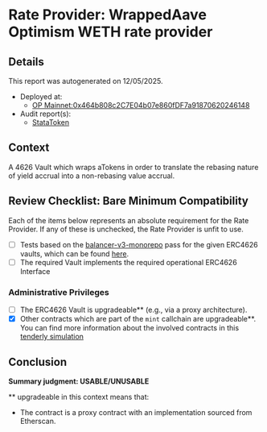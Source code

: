 
# Rate Provider: WrappedAave Optimism WETH rate provider

## Details
This report was autogenerated on 12/05/2025.

- Deployed at:
    - [OP Mainnet:0x464b808c2C7E04b07e860fDF7a91870620246148](https://optimistic.etherscan.io/address/0x464b808c2C7E04b07e860fDF7a91870620246148)
- Audit report(s):
    - [StataToken](https://github.com/bgd-labs/aave-v3-origin/blob/main/audits/2024-12-05_MixBytes_AaveStataToken(watoken)SecurityAuditReport.pdf)

## Context
A 4626 Vault which wraps aTokens in order to translate the rebasing nature of yield accrual into a non-rebasing value accrual.

## Review Checklist: Bare Minimum Compatibility
Each of the items below represents an absolute requirement for the Rate Provider. If any of these is unchecked, the Rate Provider is unfit to use.

- [ ] Tests based on the [balancer-v3-monorepo](https://github.com/balancer/balancer-v3-monorepo/tree/main/pkg/vault/test/foundry/fork) pass for the given ERC4626 vaults, which can be found [here](https://github.com/balancer/balancer-v3-erc4626-tests/tree/main/test).
- [ ] The required Vault implements the required operational ERC4626 Interface

### Administrative Privileges
- [ ] The ERC4626 Vault is upgradeable** (e.g., via a proxy architecture).
- [x] Other contracts which are part of the `mint` callchain are upgradeable**. You can find more information
   about the involved contracts in this [tenderly simulation](https://www.tdly.co/shared/simulation/4e5630ba-c120-45e3-a605-04f21efc2988)

## Conclusion
**Summary judgment: USABLE/UNUSABLE**

** upgradeable in this context means that:
- The contract is a proxy contract with an implementation sourced from Etherscan.
    
